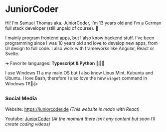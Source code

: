 # JuniorCoder
Hi! I'm Samuel Thomas aka. JuniorCoder, I'm 13 years old and I'm a German full stack developer (still unpaid of course). 🤖

I mainly program frontend apps, but I also know backend stuff. I've been programming since I was 10 years old and love to develop new apps, from UI design to full code. I also work with frameworks like Angular, React or Svelte.

➔ Favorite languages: __Typescript & Python__ 👨🏼‍💻

I use Windows 11 a my main OS but I also know Linux Mint, Kubuntu and Ubuntu. I love Bash, therefore I also love the new ```winget``` command in Windows 11!🤌👍

### Social Media
Website: https://juniorcoder.de *(This website is made with React)*

Youtube: [JuniorCoder](https://www.youtube.com/channel/UCS19Yq0xKeFo4xVMc6ux1pA) *(At the moment there isn´t any content but soon I´ll create coding videos)*

